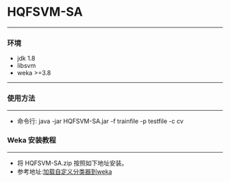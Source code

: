# HQFSVM-SA
***********
### 环境
* jdk 1.8
* libsvm
* weka >=3.8
*****************
### 使用方法
***********************
* 命令行: java -jar  HQFSVM-SA.jar  -f  trainfile  -p  testfile  -c  cv


### Weka 安装教程

******************************
* 将 HQFSVM-SA.zip 按照如下地址安装。
* 参考地址:[加载自定义分类器到weka](https://blog.csdn.net/So_that/article/details/82915198)
